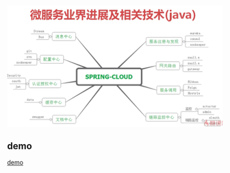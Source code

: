 
![批注 2019-07-22 170337](/assets/批注%202019-07-22%20170337.png)

## demo

[demo](https://github.com/0xcaffebabe/SpringCloudDemo)
